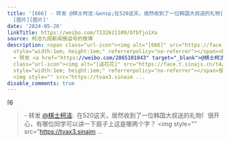 ```yaml
---
title: '[666] - 转发 @棋士柯洁:&ensp;在520这天，居然收到了一位韩国大叔送的礼物[送花花]很开心，有哪位同学可以讲一下扇子上这是哪两个字？
  [图片][图片]'
date: '2024-05-20'
linkTitle: https://weibo.com/7332621109/OfbTjo1Xa
source: 柯洁九段新闻搬运号的微博
description: <span class="url-icon"><img alt="[666]" src="https://face.t.sinajs.cn/t4/appstyle/expression/ext/normal/6c/2022_666_org.png"
  style="width:1em; height:1em;" referrerpolicy="no-referrer"></span><br><blockquote>
  - 转发 <a href="https://weibo.com/2865101843" target="_blank">@棋士柯洁</a>: 在520这天，居然收到了一位韩国大叔送的礼物<span
  class="url-icon"><img alt="[送花花]" src="https://face.t.sinajs.cn/t4/appstyle/expression/ext/normal/cb/2022_Flowers_org.png"
  style="width:1em; height:1em;" referrerpolicy="no-referrer"></span>很开心，有哪位同学可以讲一下扇子上这是哪两个字？
  <img style="" src="https://tvax3.sinaim ...
disable_comments: true
---
```

<span class="url-icon"><img alt="[666]" src="https://face.t.sinajs.cn/t4/appstyle/expression/ext/normal/6c/2022_666_org.png" style="width:1em; height:1em;" referrerpolicy="no-referrer"></span><br><blockquote> - 转发 <a href="https://weibo.com/2865101843" target="_blank">@棋士柯洁</a>: 在520这天，居然收到了一位韩国大叔送的礼物<span class="url-icon"><img alt="[送花花]" src="https://face.t.sinajs.cn/t4/appstyle/expression/ext/normal/cb/2022_Flowers_org.png" style="width:1em; height:1em;" referrerpolicy="no-referrer"></span>很开心，有哪位同学可以讲一下扇子上这是哪两个字？ <img style="" src="https://tvax3.sinaim ...